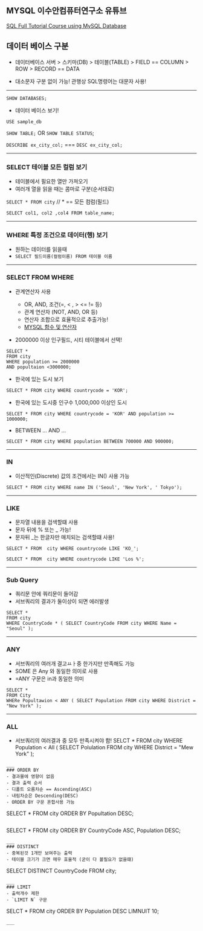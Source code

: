 ## MYSQL 이수안컴퓨터연구소 유튜브
[SQL Full Tutorial Course using MySQL Database](https://www.youtube.com/watch?v=vgIc4ctNFbc&t=1565s)

## 데이터 베이스 구분
- 데이터베이스 서버 > 스키마(DB) > 테이블(TABLE) > FIELD == COLUMN > ROW > RECORD == DATA

- 대소문자 구분 없이 가능! 관행상 SQL명령어는 대문자 사용! 
___

`SHOW DATABASES;`
- 데이터 베이스 보기!

`USE sample_db`

`SHOW TABLE;` OR `SHOW TABLE STATUS`;

`DESCRIBE ex_city_col;`  === `DESC ex_city_col;`

___
### SELECT 테이블 모든 컬럼 보기
- 테이블에서 필요한 열만 가져오기
- 여러개 열을 읽을 때는 콤마로 구분(순서대로)

`SELECT * FROM city`  // * == 모든 컴럼(필드)

`SELECT col1, col2 ,col4 FROM table_name;`
___
### WHERE 특정 조건으로 데이터(행) 보기
- 원하는 데이터를 읽을때
- `SELECT 필드이름(컬럼이름) FROM 테이블 이름`
___
### SELECT FROM WHERE
- 관계연산자 사용
  - OR, AND, 조건(=, < , > <= != 등)
  - 관계 연산자 (NOT, AND, OR 등)
  - 연산자 조합으로 효율적으로 추출가능!
  - [MYSQL 함수 및 연산자](https://dev.mysql.com/doc/refman/8.0/en/functions.html)
 
- 2000000 이상 인구필드, 시티 테이블에서 선택!
```
SELECT *
FROM city
WHERE population >= 2000000
AND popultaion <3000000;
```

- 한국에 있는 도시 보기

`SELECT * FROM city WHERE countrycode = 'KOR';`

- 한국에 있는 도시중 인구수 1,000,000 이상인 도시

`SELCET * FROM city WHERE countrycode = 'KOR' AND population >= 1000000;`

- BETWEEN ... AND ...

`SELCET * FROM city WHERE population BETWEEN 700000 AND 900000;`
___
### IN 
- 이산적인(Discrete) 값의 조건에서는 IN() 사용 가능

`SELECT * FROM city WHERE name IN ('Seoul', 'New York', ' Tokyo');`

___
### LIKE
- 문자열 내용을 검색할떄 사용
- 문자 뒤에 % 또는 _ 가능!
- 문자뒤 _는 한글자만 매치되는 검색할떄 사용!

`SELECT * FROM  city WHERE countrycode LIKE 'KO_';`

`SELECT * FROM  city WHERE countrycode LIKE 'Los %';`
___
### Sub Query
- 쿼리문 안에 쿼리문이 들어감
- 서브쿼리의 결과가 둘이상이 되면 에러발생
```
SELECT *
FROM city
WHERE CountryCode * ( SELECT CountryCode FROM city WHERE Name = "Seoul" );

```
___
### ANY
- 서브쿼리의 여러개 결고ㅛㅏ중 한가지만 만족해도 가능
- SOME 은 Any 와 동일한 의미로 사용
- =ANY 구문은 in과 동일한 의미
```
SELECT *
FROM City
WHERe Popultawion < ANY ( SELECT Population FROM city WHERE District = "New York" );
```
___
### ALL
- 서브쿼리의 여러결과 중 모두 만족시켜야 함! 
SELCT *
FROM city
WHERE Population < All ( SELECT Polulation FROM city WHERE District = "Mew York" );
```
___
### ORDER BY
- 결과물에 영향이 없음
- 결과 출력 순서
- 디폴트 오름차순 == Ascending(ASC)
- 내림차순은 Descending(DESC)
- ORDER BY 구문 혼합사용 가능
```
SELECT *
FROM city
ORDER BY Popultation DESC;
```

```
SELECT *
FROM city
ORDER BY CountryCode ASC, Population DESC;
```
___
### DISTINCT
- 중복된것 1개만 보여주는 출력
- 테이블 크기가 크면 매우 효율적 (굳이 다 볼필요가 없을떄)
```
SELECT DISTINCT CountryCode
FROM city;
```
___
### LIMIT
- 출력개수 제한
- `LIMIT N` 구문
```
SELCT *
FROM city
ORDER BY Population DESC
LIMNUIT 10;
```
___





